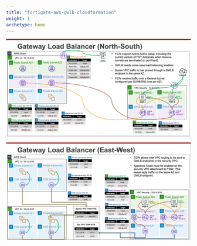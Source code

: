 ```yaml
---
title: "fortigate-aws-gwlb-cloudformation"
weight: 1
archetype: home
---
```


![](./fgts-gwlb1.png)

![](./fgts-gwlb2.png)
